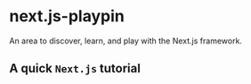 # next.js-playpin
An area to discover, learn, and play with the Next.js framework.

## A quick `Next.js` tutorial


